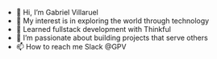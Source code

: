 - 👋 Hi, I’m Gabriel Villaruel
- 👀 My interest is in exploring the world through technology
- 🌱 Learned fullstack development with Thinkful
- 💞️ I’m passionate about building projects that serve others
- 📫 How to reach me Slack @GPV

<!---
GPVcode/GPVcode is a ✨ special ✨ repository because its `README.md` (this file) appears on your GitHub profile.
You can click the Preview link to take a look at your changes.
--->
